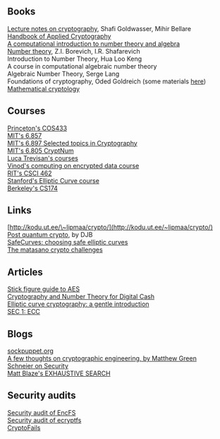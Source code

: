Books
-----

[Lecture notes on cryptography](http://cseweb.ucsd.edu/users/mihir/papers/gb.html), Shafi Goldwasser, Mihir Bellare  
[Handbook of Applied Cryptography](http://cacr.uwaterloo.ca/hac/)  
[A computational introduction to number theory and algebra](http://shoup.net/ntb/)  
[Number theory](http://www.maths.ed.ac.uk/~aar/papers/borevich.pdf), Z.I. Borevich, I.R. Shafarevich  
Introduction to Number Theory, Hua Loo Keng  
A course in computational algebraic number theory  
Algebraic Number Theory, Serge Lang  
Foundations of cryptography, Oded Goldreich (some materials [here](http://www.wisdom.weizmann.ac.il/~oded/foc.html))  
[Mathematical cryptology](http://math.tut.fi/~ruohonen/MC.pdf)  

Courses
-------

[Princeton's COS433](http://www.cs.princeton.edu/courses/archive/fall07/cos433/)  
[MIT's 6.857](https://courses.csail.mit.edu/6.857/)  
[MIT's 6.897 Selected topics in Cryptography](http://courses.csail.mit.edu/6.897/spring04/materials.html)  
[MIT's 6.805 CryptNum](https://groups.csail.mit.edu/mac/classes/6.805/articles/money/cryptnum.htm)  
[Luca Trevisan's courses](https://lucatrevisan.wordpress.com/lecture-notes/)  
[Vinod's computing on encrypted data course](http://people.csail.mit.edu/vinodv/6892-Fall2013/)  
[RIT's CSCI 462](http://www.cs.rit.edu/~ark/462/module08/notes.shtml)  
[Stanford's Elliptic Curve course](http://theory.stanford.edu/~dfreeman/cs259c-f11/)  
[Berkeley's CS174](http://www.cs.berkeley.edu/~jfc/cs174/lecs/)  

Links
-----

[http://kodu.ut.ee/\~lipmaa/crypto/](http://kodu.ut.ee/~lipmaa/crypto/)  
[Post quantum crypto](http://pqcrypto.org), by DJB  
[SafeCurves: choosing safe elliptic curves](http://safecurves.cr.yp.to/)  
[The matasano crypto challenges](http://cryptopals.com/)  

Articles
--------

[Stick figure guide to AES](http://www.moserware.com/2009/09/stick-figure-guide-to-advanced.html)  
[Cryptography and Number Theory for Digital Cash](https://groups.csail.mit.edu/mac/classes/6.805/articles/money/cryptnum.htm)  
[Elliptic curve cryptography: a gentle introduction](http://andrea.corbellini.name/2015/05/17/elliptic-curve-cryptography-a-gentle-introduction/)  
[SEC 1: ECC](http://www.secg.org/sec1-v2.pdf)  

Blogs
-----

[sockpuppet.org](http://sockpuppet.org/blog/archives/)  
[A few thoughts on cryptographic engineering, by Matthew Green](http://blog.cryptographyengineering.com/)  
[Schneier on Security](https://www.schneier.com/)  
[Matt Blaze's EXHAUSTIVE SEARCH](http://www.crypto.com/blog)  

Security audits
---------------

[Security audit of EncFS](http://sourceforge.net/p/encfs/mailman/message/31849549/)  
[Security audit of ecryptfs](https://defuse.ca/audits/ecryptfs.htm)  
[CryptoFails](http://www.cryptofails.com/archive)   
